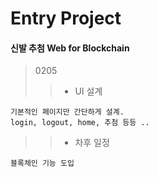 # Entry Project

#### 신발 추첨 Web for Blockchain

> 0205
>	> - UI 설계
```
기본적인 페이지만 간단하게 설계.
login, logout, home, 추첨 등등 ..
```

>	> - 차후 일정

```
블록체인 기능 도입
```
